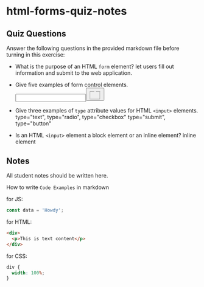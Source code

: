 # html-forms-quiz-notes

## Quiz Questions

Answer the following questions in the provided markdown file before turning in this exercise:

- What is the purpose of an HTML `form` element?
  let users fill out information and submit to the web application.

- Give five examples of form control elements.
  <input><textfield><button><label><fieldset><legend>

- Give three examples of `type` attribute values for HTML `<input>` elements.
  type="text", type="radio", type="checkbox" type="submit", type="button"

- Is an HTML `<input>` element a block element or an inline element?
  inline element

## Notes

All student notes should be written here.

How to write `Code Examples` in markdown

for JS:

```javascript
const data = 'Howdy';
```

for HTML:

```html
<div>
  <p>This is text content</p>
</div>
```

for CSS:

```css
div {
  width: 100%;
}
```
